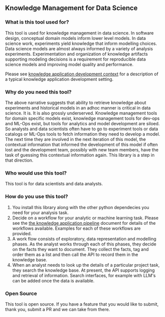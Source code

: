 ## Knowledge Management for Data Science

### What is this tool used for?

This tool is used for knowledge management in data science. In software design, conceptual domain models inform lower level models. In data science work, experiments yield knowledge that inform modelling choices. Data science models are almost always informed by a variety of analysis experiments. Experimentation and organization of knowledge artifacts supporting modeling decisions is a requirement for reproducible data science models and improving model quality and performance.

Please see [knowledge application development context](/feature_documentation/knowledge_management_in_DS.md ) for a description of a typical knowledge application development setting.

### Why do you need this tool?

The above narrative suggests that ability to retrieve knowledge about experiments and historical models in an adhoc manner is critical in data science. It is. It is also grossly underserved. Knowledge management tools for domain specific models exist, knowledge management tools for dev-ops and ML-Ops exist, but tools for analytics and model development are siloed. So analysts and data scientists often have to go to experiment tools or data catalogs or ML-Ops tools to fetch information they need to develop a model. The next time they are involved in the next iteration of this model, the contextual information that informed the development of this model if often lost and the development team, possibly with new team members, have the task of guessing this contextual information again. This library is a step in that direction.

### Who would use this tool?

This tool is for data scientists and data analysts.

### How do you use this tool?

1. You install this library along with the other python dependecies you need for your analysis task.
2. Decide on a workflow for your analytic or machine learning task. Please see the [the knowledge application pipeline](/feature_documentation/km_app_pipeline.md) document for details of the workflows available. Examples for each of these workflows are provided.
3. A work flow consists of exploratory, data representation and modelling phases. As the analyst works through each of this phases, they decide on the facts they want to document. They collect the facts, tag and order them as a list and then call the API to record them in the knowledge base.
4. When an analyst needs to look up the details of a particular project task, they search the knowledge base. At present, the API supports logging and retrieval of information. Search interfaces, for example with LLM's can be added once the data is available.

### Open Source

This tool is open source. If you have a feature that you would like to submit, thank you, submit a PR and we can take from there.
